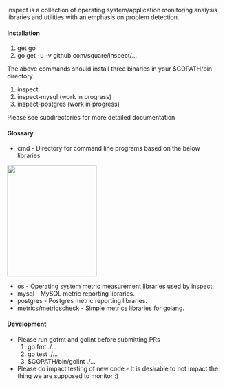 inspect is a collection of operating system/application monitoring
analysis libraries and utilities with an emphasis on problem detection.

#### Installation
  1. get go
  2. go get -u -v github.com/square/inspect/...
  
The above commands should install three binaries in your $GOPATH/bin directory.

1. inspect 
2. inspect-mysql (work in progress)
3. inspect-postgres (work in progress)

Please see subdirectories for more detailed documentation

#### Glossary
* cmd - Directory for command line programs based on the below libraries

<img src="https://raw.githubusercontent.com/square/inspect/master/cmd/inspect/screenshots/summary.png" height="259" width="208">

* os      - Operating system metric measurement libraries used by inspect.
* mysql   - MySQL metric reporting libraries.
* postgres  - Postgres metric reporting libraries.
* metrics/metricscheck - Simple metrics libraries for golang.

#### Development
* Please run gofmt and golint before submitting PRs
  1. go fmt ./...
  2. go test ./...
  3. $GOPATH/bin/golint ./...
* Please do impact testing of new code - It is desirable to not impact the thing
we are supposed to monitor :)
